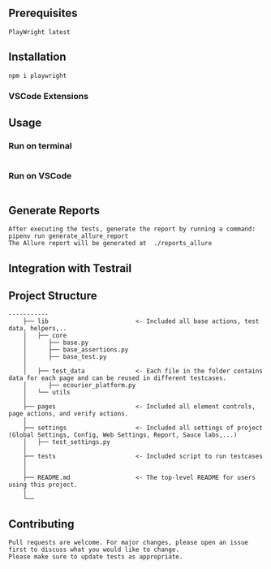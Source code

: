 ## Prerequisites
```
PlayWright latest
```

## Installation
```bash
npm i playwright
```
### VSCode Extensions

## Usage

### Run on terminal
```bash

```

### Run on VSCode
```
```

## Generate Reports
```
After executing the tests, generate the report by running a command: 
pipenv run generate_allure_report 
The Allure report will be generated at  ./reports_allure

```
## Integration with Testrail

## Project Structure

```
-----------
    ├── lib                        <- Included all base actions, test data, helpers,..
    │   ├── core
    │      ├── base.py
    │      ├── base_assertions.py
    │      ├── base_test.py
    │
    │   ├── test_data              <- Each file in the folder contains data for each page and can be reused in different testcases.
    │      ├── ecourier_platform.py
    │   └── utils
    │
    ├── pages                      <- Included all element controls, page actions, and verify actions.
    │
    ├── settings                   <- Included all settings of project (Global Settings, Config, Web Settings, Report, Sauce labs,...)
    │   ├── test_settings.py       
    │
    ├── tests                      <- Included script to run testcases
    │
    │
    ├── README.md                  <- The top-level README for users using this project.
    │
    └──

```
## Contributing
```
Pull requests are welcome. For major changes, please open an issue first to discuss what you would like to change.
Please make sure to update tests as appropriate.
```
